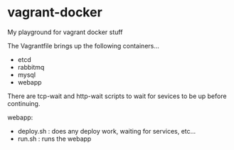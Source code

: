 vagrant-docker
==============

My playground for vagrant docker stuff

The Vagrantfile brings up the following containers...

* etcd 
* rabbitmq
* mysql
* webapp

There are tcp-wait and http-wait scripts to wait for sevices to be up before continuing.

webapp:

* deploy.sh : does any deploy work, waiting for services, etc...
* run.sh : runs the webapp
